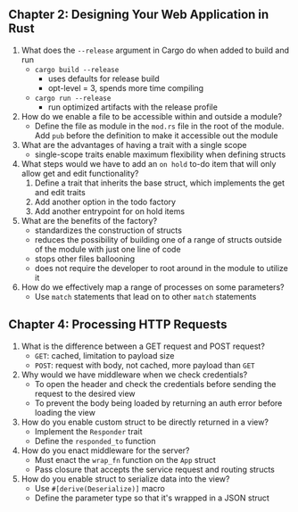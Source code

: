 ## Chapter 2: Designing Your Web Application in Rust

1. What does the `--release` argument in Cargo do when added to build and run
    * `cargo build --release`
        - uses defaults for release build
        - opt-level = 3, spends more time compiling
    * `cargo run --release`
        - run optimized artifacts with the release profile
2. How do we enable a file to be accessible within and outside a module?
    - Define the file as module in the `mod.rs` file in the root of the module. Add `pub` before the definition to make it accessible out the module
3. What are the advantages of having a trait with a single scope
    - single-scope traits enable maximum flexibility when defining structs
4. What steps would we have to add an `on hold` to-do item that will only allow get and edit functionality?
    1. Define a trait that inherits the base struct, which implements the get and edit traits
    2. Add another option in the todo factory
    3. Add another entrypoint for on hold items
5. What are the benefits of the factory?
    - standardizes the construction of structs
    - reduces the possibility of building one of a range of structs outside of the module with just one line of code
    - stops other files ballooning 
    - does not require the developer to root around in the module to utilize it
6. How do we effectively map a range of processes on some parameters?
    - Use `match` statements that lead on to other `match` statements

## Chapter 4: Processing HTTP Requests

1. What is the difference between a GET request and POST request?
    * `GET`: cached, limitation to payload size
    * `POST`: request with body, not cached, more payload than `GET`
2. Why would we have middleware when we check credentials?
    - To open the header and check the credentials before sending the request to the desired view
    - To prevent the body being loaded by returning an auth error before loading the view
3. How do you enable custom struct to be directly returned in a view?
    - Implement the `Responder` trait
    - Define the `responded_to` function
4. How do you enact middleware for the server?
    - Must enact the `wrap_fn` function on the `App` struct
    - Pass closure that accepts the service request and routing structs
5. How do you enable struct to serialize data into the view?
    - Use `#[derive(Deserialize)]` macro
    - Define the parameter type so that it's wrapped in a JSON struct